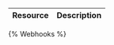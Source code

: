 <!--
@title Webhooks
@author Moltin Ltd
@description Webhook endpoints
-->

Resource | Description
---------|------------
{% Webhooks %}